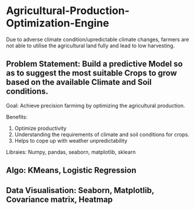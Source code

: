 # Agricultural-Production-Optimization-Engine
Due to adverse climate condition/upredictable climate changes, farmers are not able to utilise the agricultural land fully and lead to low harvesting.
## Problem Statement: Build a predictive Model so as to suggest the most suitable Crops to grow based on the available Climate and Soil conditions.

Goal: Achieve precision farmimg by optimizing the agricultural production.

Benefits:
1) Optimize productivity
2) Understanding the requirements of climate and soil conditions for crops.
3) Helps to cope up with weather unpredictability


Libraies: Numpy, pandas, seaborn, matplotlib, sklearn

## Algo: KMeans, Logistic Regression
## Data Visualisation: Seaborn, Matplotlib, Covariance matrix, Heatmap
